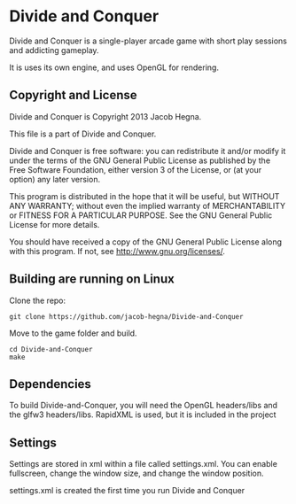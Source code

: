# Divide and Conquer
Divide and Conquer is a single-player arcade game with short play sessions and addicting gameplay.

It is uses its own engine, and uses OpenGL for rendering.

## Copyright and License
Divide and Conquer is Copyright 2013 Jacob Hegna.

This file is a part of Divide and Conquer.

Divide and Conquer is free software: you can redistribute it and/or modify it under the terms of the GNU General Public License as published by the Free Software Foundation, either version 3 of the License, or (at your option) any later version.

This program is distributed in the hope that it will be useful, but WITHOUT ANY WARRANTY; without even the implied warranty of MERCHANTABILITY or FITNESS FOR A PARTICULAR PURPOSE.  See the GNU General Public License for more details.

You should have received a copy of the GNU General Public License along with this program.  If not, see <http://www.gnu.org/licenses/>.

## Building are running on Linux
Clone the repo:

```
git clone https://github.com/jacob-hegna/Divide-and-Conquer
```

Move to the game folder and build.

```
cd Divide-and-Conquer
make
```

## Dependencies
To build Divide-and-Conquer, you will need the OpenGL headers/libs and the glfw3 headers/libs.  RapidXML is used, but it is included in the project

## Settings
Settings are stored in xml within a file called settings.xml.  You can enable fullscreen, change the window size, and change the window position.

settings.xml is created the first time you run Divide and Conquer
